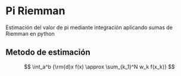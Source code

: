 # Pi Riemman
Estimación del valor de pi mediante integración aplicando sumas de Riemman en python

## Metodo de estimación

$$
\int_a^b {\rm{d}x f(x) \approx \sum_{k_1}^N w_k f(x_k)}
$$
